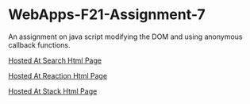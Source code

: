 # WebApps-F21-Assignment-7
An assignment on java script modifying the DOM and using anonymous callback functions.

[Hosted At Search Html Page](https://44-563-webapps-f21.github.io/webapps-f21-assignment-7-satheesheppalapelli/search.html)

[Hosted At Reaction Html Page](https://44-563-webapps-f21.github.io/webapps-f21-assignment-7-satheesheppalapelli/reaction.html)

[Hosted At Stack Html Page](https://44-563-webapps-f21.github.io/webapps-f21-assignment-7-satheesheppalapelli/stack.html)